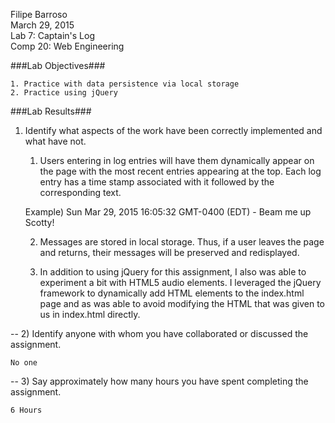 Filipe Barroso<br>
March 29, 2015<br>
Lab 7: Captain's Log<br>
Comp 20: Web Engineering<br>

###Lab Objectives###

	1. Practice with data persistence via local storage
	2. Practice using jQuery
	
###Lab Results###

1) Identify what aspects of the work have been correctly implemented and what have not.<br/>

	1. Users entering in log entries will have them dynamically appear on the page 
	with the most recent entries appearing at the top.  Each log entry has a time stamp 
	associated with it followed by the corresponding text.

	Example) Sun Mar 29, 2015 16:05:32 GMT-0400 (EDT) - Beam me up Scotty!
	
	2. Messages are stored in local storage.  Thus, if a user leaves the page and 
	returns, their messages will be preserved and redisplayed.
	
	3. In addition to using jQuery for this assignment, I also was able to experiment 
	a bit with HTML5 audio elements.  I leveraged the jQuery framework to dynamically 
	add HTML elements to the index.html page and as was able to avoid modifying the 
	HTML that was given to us in index.html directly.
	
--
2) Identify anyone with whom you have collaborated or discussed the assignment. <br/>

	No one

--
3) Say approximately how many hours you have spent completing the assignment.<br/>

	6 Hours

	
